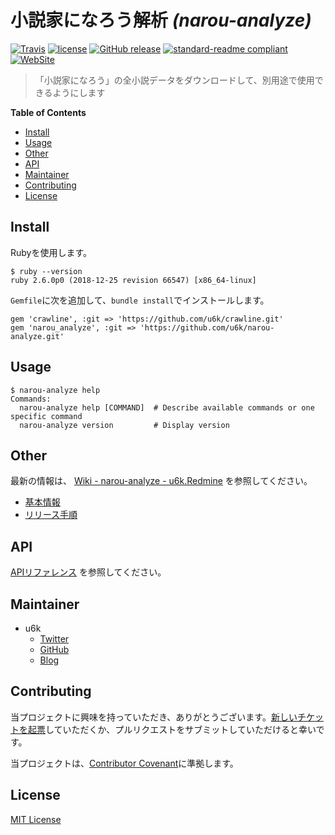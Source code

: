 # 小説家になろう解析 _(narou-analyze)_

[![Travis](https://img.shields.io/travis/u6k/narou-analyze.svg)](https://travis-ci.org/u6k/narou-analyze) [![license](https://img.shields.io/github/license/u6k/narou-analyze.svg)](https://github.com/u6k/narou-analyze/blob/master/LICENSE) [![GitHub release](https://img.shields.io/github/release/u6k/narou-analyze.svg)](https://github.com/u6k/narou-analyze/releases) [![standard-readme compliant](https://img.shields.io/badge/readme%20style-standard-brightgreen.svg?style=flat-square)](https://github.com/RichardLitt/standard-readme) [![WebSite](https://img.shields.io/website-up-down-green-red/https/shields.io.svg?label=u6k.Redmine)](https://redmine.u6k.me/projects/narou-analyze)

> 「小説家になろう」の全小説データをダウンロードして、別用途で使用できるようにします

__Table of Contents__

- [Install](#Install)
- [Usage](#Usage)
- [Other](#Other)
- [API](#API)
- [Maintainer](#Maintainer)
- [Contributing](#Contributing)
- [License](#License)

## Install

Rubyを使用します。

```
$ ruby --version
ruby 2.6.0p0 (2018-12-25 revision 66547) [x86_64-linux]
```

`Gemfile`に次を追加して、`bundle install`でインストールします。

```
gem 'crawline', :git => 'https://github.com/u6k/crawline.git'
gem 'narou_analyze', :git => 'https://github.com/u6k/narou-analyze.git'
```

## Usage

```
$ narou-analyze help
Commands:
  narou-analyze help [COMMAND]  # Describe available commands or one specific command
  narou-analyze version         # Display version
```

## Other

最新の情報は、 [Wiki - narou-analyze - u6k.Redmine](https://redmine.u6k.me/projects/narou-analyze/wiki) を参照してください。

- [基本情報](https://redmine.u6k.me/projects/narou-analyze/wiki/%E5%9F%BA%E6%9C%AC%E6%83%85%E5%A0%B1)
- [リリース手順](https://redmine.u6k.me/projects/narou-analyze/wiki/%E3%83%AA%E3%83%AA%E3%83%BC%E3%82%B9%E6%89%8B%E9%A0%86)

## API

[APIリファレンス](https://u6k.github.io/narou-analyze/) を参照してください。

## Maintainer

- u6k
    - [Twitter](https://twitter.com/u6k_yu1)
    - [GitHub](https://github.com/u6k)
    - [Blog](https://blog.u6k.me/)

## Contributing

当プロジェクトに興味を持っていただき、ありがとうございます。[新しいチケットを起票](https://redmine.u6k.me/projects/narou-analyze/issues/new)していただくか、プルリクエストをサブミットしていただけると幸いです。

当プロジェクトは、[Contributor Covenant](https://www.contributor-covenant.org/version/1/4/code-of-conduct)に準拠します。

## License

[MIT License](https://github.com/u6k/narou-analyze/blob/master/LICENSE)

